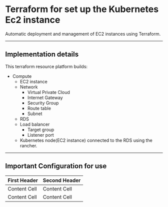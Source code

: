 # Terraform for set up the Kubernetes Ec2 instance

Automatic deployment and management of EC2 instances using Terraform.

<hr/>


## Implementation details

This terraform resource platform builds:
* Compute
    * EC2 instance
  * Network
    * Virtual Private Cloud
    * Internet Gateway
    * Security Group
    * Route table
    * Subnet
  * RDS
  * Load balancer
     * Target group
     * Listener port
  * Kubernetes node(EC2 instance) connected to the RDS using the rancher.
    
<hr/>

## Important Configuration for use


| First Header  | Second Header |
| ------------- | ------------- |
| Content Cell  | Content Cell  |
| Content Cell  | Content Cell  |

